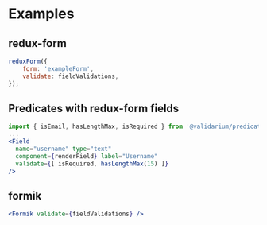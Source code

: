 # Examples

## redux-form

```js
reduxForm({
	form: 'exampleForm',
	validate: fieldValidations,
});
```

## Predicates with redux-form fields

```jsx
import { isEmail, hasLengthMax, isRequired } from '@validarium/predicates';
...
<Field
  name="username" type="text"
  component={renderField} label="Username"
  validate={[ isRequired, hasLengthMax(15) ]}
/>
```

## formik

```jsx
<Formik validate={fieldValidations} />
```
